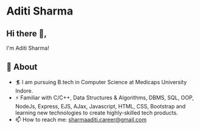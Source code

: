 # Aditi Sharma
## Hi there 👋,           
I'm Aditi Sharma!
## 🧐 About
- 🏄‍ I am pursuing B.tech in Computer Science at Medicaps University Indore.
- ⚡ Familiar with C/C++, Data Structures & Algorithms, DBMS, SQL, OOP, NodeJs, Express, EJS, AJax, Javascript, HTML, CSS, Bootstrap and learning new technologies to create highly-skilled tech products.
- 📫 How to reach me: sharmaaditi.career@gmail.com


<!---
aditi2802/aditi2802 is a ✨ special ✨ repository because its `README.md` (this file) appears on your GitHub profile.
You can click the Preview link to take a look at your changes.
--->
